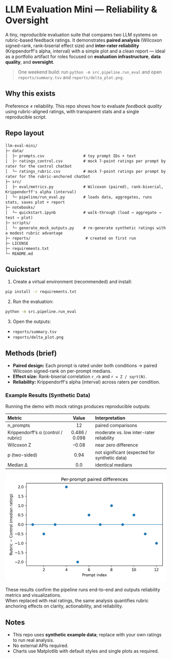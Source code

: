 # LLM Evaluation Mini — Reliability & Oversight

A tiny, reproducible evaluation suite that compares two LLM systems on rubric-based feedback ratings.
It demonstrates **paired analysis** (Wilcoxon signed-rank, rank-biserial effect size) and **inter-rater reliability**
(Krippendorff's alpha, interval) with a simple plot and a clean report — ideal as a portfolio artifact
for roles focused on **evaluation infrastructure**, **data quality**, and **oversight**.

> One weekend build: run `python -m src.pipeline.run_eval` and open `reports/summary.tsv` and `reports/delta_plot.png`.

## Why this exists
Preference ≠ reliability. This repo shows how to evaluate *feedback quality* using rubric-aligned ratings,
with transparent stats and a single reproducible script.

## Repo layout
```
llm-eval-mini/
├─ data/
│  ├─ prompts.csv                 # toy prompt IDs + text
│  ├─ ratings_control.csv         # mock 7-point ratings per prompt by rater for the control chatbot
│  └─ ratings_rubric.csv          # mock 7-point ratings per prompt by rater for the rubric-anchored chatbot
├─ src/
│  ├─ eval/metrics.py             # Wilcoxon (paired), rank-biserial, Krippendorff's alpha (interval)
│  └─ pipeline/run_eval.py        # loads data, aggregates, runs stats, saves plot + report
├─ notebooks/
│  └─ quickstart.ipynb            # walk-through (load → aggregate → test → plot)
├─ scripts/
│  └─ generate_mock_outputs.py    # re-generate synthetic ratings with a modest rubric advantage
├─ reports/                        # created on first run
├─ LICENSE
├─ requirements.txt
└─ README.md
```

## Quickstart
1) Create a virtual environment (recommended) and install:
```bash
pip install -r requirements.txt
```
2) Run the evaluation:
```bash
python -m src.pipeline.run_eval
```
3) Open the outputs:
- `reports/summary.tsv`
- `reports/delta_plot.png`

## Methods (brief)
- **Paired design:** Each prompt is rated under both conditions → paired Wilcoxon signed-rank on per-prompt medians.
- **Effect size:** Rank-biserial correlation `r_rb` and `r = Z / sqrt(N)`.
- **Reliability:** Krippendorff's alpha (interval) across raters per condition.

### Example Results (Synthetic Data)

Running the demo with mock ratings produces reproducible outputs:

| Metric | Value | Interpretation |
|:--|:--:|:--|
| n_prompts | 12 | paired comparisons |
| Krippendorff’s α (control / rubric) | 0.486 / 0.098 | moderate vs. low inter-rater reliability |
| Wilcoxon Z | –0.08 | near zero difference |
| p (two-sided) | 0.94 | not significant (expected for synthetic data) |
| Median Δ | 0.0 | identical medians |

![Paired differences plot](reports/delta_plot.png)

These results confirm the pipeline runs end-to-end and outputs reliability metrics and visualizations.  
When replaced with real ratings, the same analysis quantifies rubric anchoring effects on clarity, actionability, and reliability.


## Notes
- This repo uses **synthetic example data**; replace with your own ratings to run real analysis.
- No external APIs required.
- Charts use Matplotlib with default styles and single plots as required.
